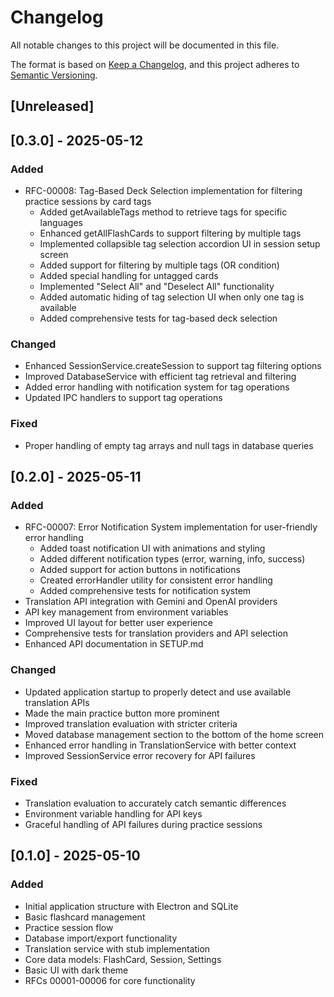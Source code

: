 # Changelog

All notable changes to this project will be documented in this file.

The format is based on [Keep a Changelog](https://keepachangelog.com/en/1.0.0/),
and this project adheres to [Semantic Versioning](https://semver.org/spec/v2.0.0.html).

## [Unreleased]

## [0.3.0] - 2025-05-12

### Added
- RFC-00008: Tag-Based Deck Selection implementation for filtering practice sessions by card tags
  - Added getAvailableTags method to retrieve tags for specific languages
  - Enhanced getAllFlashCards to support filtering by multiple tags
  - Implemented collapsible tag selection accordion UI in session setup screen
  - Added support for filtering by multiple tags (OR condition)
  - Added special handling for untagged cards
  - Implemented "Select All" and "Deselect All" functionality
  - Added automatic hiding of tag selection UI when only one tag is available
  - Added comprehensive tests for tag-based deck selection

### Changed
- Enhanced SessionService.createSession to support tag filtering options
- Improved DatabaseService with efficient tag retrieval and filtering
- Added error handling with notification system for tag operations
- Updated IPC handlers to support tag operations

### Fixed
- Proper handling of empty tag arrays and null tags in database queries

## [0.2.0] - 2025-05-11

### Added
- RFC-00007: Error Notification System implementation for user-friendly error handling
  - Added toast notification UI with animations and styling
  - Added different notification types (error, warning, info, success)
  - Added support for action buttons in notifications
  - Created errorHandler utility for consistent error handling
  - Added comprehensive tests for notification system
- Translation API integration with Gemini and OpenAI providers
- API key management from environment variables
- Improved UI layout for better user experience
- Comprehensive tests for translation providers and API selection
- Enhanced API documentation in SETUP.md

### Changed
- Updated application startup to properly detect and use available translation APIs
- Made the main practice button more prominent
- Improved translation evaluation with stricter criteria
- Moved database management section to the bottom of the home screen
- Enhanced error handling in TranslationService with better context
- Improved SessionService error recovery for API failures

### Fixed
- Translation evaluation to accurately catch semantic differences
- Environment variable handling for API keys
- Graceful handling of API failures during practice sessions

## [0.1.0] - 2025-05-10

### Added
- Initial application structure with Electron and SQLite
- Basic flashcard management
- Practice session flow
- Database import/export functionality
- Translation service with stub implementation
- Core data models: FlashCard, Session, Settings
- Basic UI with dark theme
- RFCs 00001-00006 for core functionality